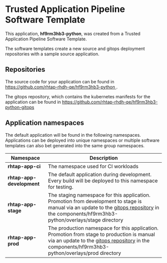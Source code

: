 # Trusted Application Pipeline Software Template

This application, **hf9rm3hb3-python**, was created from a Trusted Application Pipeline Software Template.

The software templates create a new source and gitops deployment repositories with a sample source application. 

## Repositories

The source code for your application can be found in [https://github.com/rhtap-rhdh-qe/hf9rm3hb3-python ](https://github.com/rhtap-rhdh-qe/hf9rm3hb3-python ).
 
The gitops repository, which contains the kubernetes manifests for the application can be found in 
[https://github.com/rhtap-rhdh-qe/hf9rm3hb3-python-gitops ](https://github.com/rhtap-rhdh-qe/hf9rm3hb3-python-gitops ) 

## Application namespaces 

The default application will be found in the following namespaces. Applications can be deployed into unique namespaces or multiple software templates can also bet generated into the same group namespaces.  

|  Namespace   |  Description   |  
| -------- | -------- |
| **rhtap-app-ci** | The namespace used for CI workloads |
| **rhtap-app-development** | The default application during development. Every build will be deployed to this namespace for testing. |
| **rhtap-app-stage** | The staging namespace for this application. Promotion from development to stage is manual via an update to the [gitops repository](https://github.com/rhtap-rhdh-qe/hf9rm3hb3-python-gitops ) in the components/hf9rm3hb3-python/overlays/stage directory |
| **rhtap-app-prod** | The production namespace for this application. Promotion from stage to production is manual via an update to the [gitops repository](https://github.com/rhtap-rhdh-qe/hf9rm3hb3-python-gitops ) in the components/hf9rm3hb3-python/overlays/prod directory |